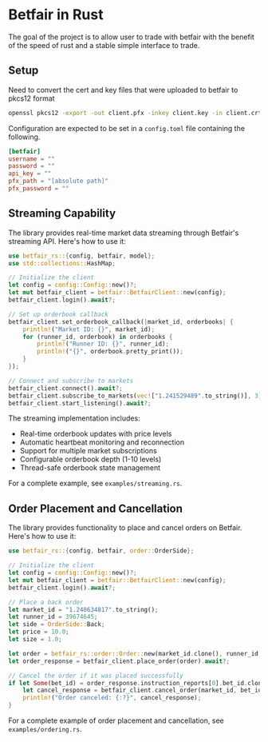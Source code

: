 # Betfair in Rust

The goal of the project is to allow user to trade with betfair with the benefit of the speed of rust and a stable simple interface to trade.

## Setup

Need to convert the cert and key files that were uploaded to betfair to pkcs12 format

```bash
openssl pkcs12 -export -out client.pfx -inkey client.key -in client.crt
```

Configuration are expected to be set in a `config.toml` file containing the following.

```toml
[betfair]
username = ""
password = ""
api_key = ""
pfx_path = "[absolute path]"
pfx_password = ""
```

## Streaming Capability

The library provides real-time market data streaming through Betfair's streaming API. Here's how to use it:

```rust
use betfair_rs::{config, betfair, model};
use std::collections::HashMap;

// Initialize the client
let config = config::Config::new()?;
let mut betfair_client = betfair::BetfairClient::new(config);
betfair_client.login().await?;

// Set up orderbook callback
betfair_client.set_orderbook_callback(|market_id, orderbooks| {
    println!("Market ID: {}", market_id);
    for (runner_id, orderbook) in orderbooks {
        println!("Runner ID: {}", runner_id);
        println!("{}", orderbook.pretty_print());
    }
});

// Connect and subscribe to markets
betfair_client.connect().await?;
betfair_client.subscribe_to_markets(vec!["1.241529489".to_string()], 3).await?;
betfair_client.start_listening().await?;
```

The streaming implementation includes:
- Real-time orderbook updates with price levels
- Automatic heartbeat monitoring and reconnection
- Support for multiple market subscriptions
- Configurable orderbook depth (1-10 levels)
- Thread-safe orderbook state management

For a complete example, see `examples/streaming.rs`.

## Order Placement and Cancellation

The library provides functionality to place and cancel orders on Betfair. Here's how to use it:

```rust
use betfair_rs::{config, betfair, order::OrderSide};

// Initialize the client
let config = config::Config::new()?;
let mut betfair_client = betfair::BetfairClient::new(config);
betfair_client.login().await?;

// Place a back order
let market_id = "1.240634817".to_string();
let runner_id = 39674645;
let side = OrderSide::Back;
let price = 10.0;
let size = 1.0;

let order = betfair_rs::order::Order::new(market_id.clone(), runner_id, side, price, size);
let order_response = betfair_client.place_order(order).await?;

// Cancel the order if it was placed successfully
if let Some(bet_id) = order_response.instruction_reports[0].bet_id.clone() {
    let cancel_response = betfair_client.cancel_order(market_id, bet_id).await?;
    println!("Order canceled: {:?}", cancel_response);
}
```

For a complete example of order placement and cancellation, see `examples/ordering.rs`.

